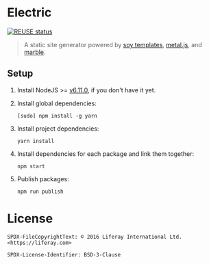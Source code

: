<!--
SPDX-FileCopyrightText: © 2016 Liferay International Ltd. <https://liferay.com>

SPDX-License-Identifier: BSD-3-Clause
-->

# Electric

[![REUSE status](https://api.reuse.software/badge/github.com/electricjs/electric)](https://api.reuse.software/info/github.com/electricjs/electric)

> A static site generator powered by [soy templates](https://developers.google.com/closure/templates/), [metal.js](https://metaljs.com), and [marble](https://marblecss.com).

## Setup

1. Install NodeJS >= [v6.11.0](http://nodejs.org/dist/v6.11.0/), if you don't have it yet.

2. Install global dependencies:

	```
	[sudo] npm install -g yarn
	```

3. Install project dependencies:

	```
	yarn install
	```

4. Install dependencies for each package and link them together:

	```
	npm start
	```

5. Publish packages:

	```
	npm run publish
 	```

# License

```
SPDX-FileCopyrightText: © 2016 Liferay International Ltd. <https://liferay.com>

SPDX-License-Identifier: BSD-3-Clause
```
